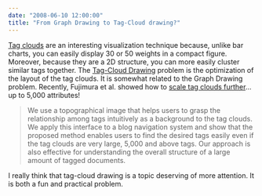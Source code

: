 ```yaml
---
date: "2008-06-10 12:00:00"
title: "From Graph Drawing to Tag-Cloud drawing?"
---
```




[Tag clouds](https://en.wikipedia.org/wiki/Tag_cloud) are an interesting visualization technique because, unlike bar charts, you can easily display 30 or 50 weights in a compact figure. Moreover, because they are a 2D structure, you can more easily cluster similar tags together. The [Tag-Cloud Drawing](http://arxiv.org/abs/cs/0703109) problem is the optimization of the layout of the tag clouds. It is somewhat related to the Graph Drawing problem.
Recently, Fujimura et al. showed how to [scale tag clouds further](http://www2008.org/papers/pdf/p1087-fujimuraA.pdf)&hellip; up to 5,000 attributes!

> We use a topographical image that helps users to grasp the relationship among tags intuitively as a background to the tag clouds. We apply this interface to a blog navigation system and show that the proposed method enables users to find the desired tags easily even if the tag clouds are very large, 5,000 and above tags. Our approach is also effective for understanding the overall structure of a large amount of tagged documents.

I really think that tag-cloud drawing is a topic deserving of more attention. It is both a fun and practical problem.

